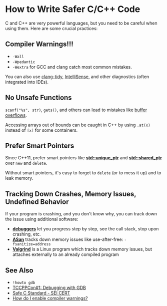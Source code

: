 # How to Write Safer C/C++ Code

C and C++ are very powerful languages, but you need to be careful when using them.
Here are some crucial practices:

<!-- inline -->
## Compiler Warnings!!!
- `-Wall`
- `-Wpedantic`
- `-Wextra`
for GCC and clang catch most common mistakes.

You can also use [clang-tidy](https://clang.llvm.org/extra/clang-tidy/),
[IntelliSense](https://code.visualstudio.com/docs/editor/intellisense),
and other diagnostics (often integrated into IDEs).

<!-- inline -->
## No Unsafe Functions
`scanf("%s", str)`, `gets()`, and others can lead to mistakes like
[buffer overflows](https://en.wikipedia.org/wiki/Buffer_overflow).

Accessing arrays out of bounds can be caught in C++ by using `.at(x)` instead of `[x]` for some containers.

<!-- inline -->
## Prefer Smart Pointers
Since C++11, prefer smart pointers like
**[std::unique_ptr](https://en.cppreference.com/w/cpp/memory/unique_ptr)** and
**[std::shared_ptr](https://en.cppreference.com/w/cpp/memory/shared_ptr)**
over `new` and `delete`.

Without smart pointers, it's easy to forget to `delete` (or to mess it up) and to leak memory.

## Tracking Down Crashes, Memory Issues, Undefined Behavior

If your program is crashing, and you don't know why, you can track down the issue using additional software:
- **[debuggers](https://en.wikipedia.org/wiki/Debugger)**
let you progress step by step, see the call stack, stop upon crashing, etc.
- **[ASan](https://en.wikipedia.org/wiki/AddressSanitizer)** tracks down memory issues like use-after-free:
`-fsanitize=address`
- **[Valgrind](https://valgrind.org/docs/manual/quick-start.html)** is a Linux program which tracks down memory issues,
but attaches externally to an already compiled program

## See Also

- `!howto gdb`
- [TCCPPCon#1: Debugging with GDB](https://www.youtube.com/watch?v=bSEW0BvMiGc)
- [Safe C Standard - SEI CERT](https://wiki.sei.cmu.edu/confluence/display/c/SEI+CERT+C+Coding+Standard)
- [How do I enable compiler warnings?](https://64.github.io/cpp-faq/enable-warnings/)
